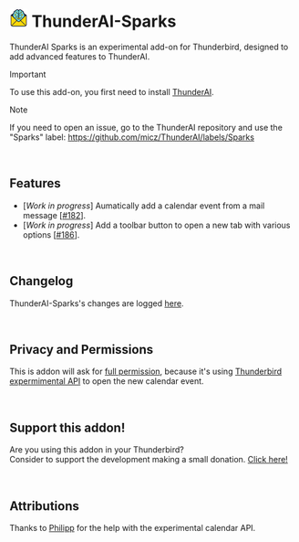 # ![ThunderAI-Sparks icon](images/icon-32px.png "ThunderAI-Sparks") ThunderAI-Sparks
ThunderAI Sparks is an experimental add-on for Thunderbird, designed to add advanced features to ThunderAI.

> [!IMPORTANT]
> To use this add-on, you first need to install [ThunderAI](https://github.com/micz/ThunderAI).

> [!NOTE]
> If you need to open an issue, go to the ThunderAI repository and use the "Sparks" label: https://github.com/micz/ThunderAI/labels/Sparks

<br>


## Features
- [_Work in progress_] Aumatically add a calendar event from a mail message [[#182](https://github.com/micz/ThunderAI/issues/182)].
- [_Work in progress_] Add a toolbar button to open a new tab with various options [[#186](https://github.com/micz/ThunderAI/issues/186)].


<br>

## Changelog
ThunderAI-Sparks's changes are logged [here](CHANGELOG.md).


<br>

## Privacy and Permissions
This is addon will ask for [full permission](https://support.mozilla.org/en-US/kb/permission-request-messages-thunderbird-extensions#w_have-full-unrestricted-access-to-thunderbird-and-your-computer), because it's using [Thunderbird expermimental API](https://developer.thunderbird.net/add-ons/mailextensions/experiments) to open the new calendar event.

<br>

## Support this addon!
Are you using this addon in your Thunderbird?
<br>Consider to support the development making a small donation. [Click here!](https://www.paypal.com/donate/?business=UHN4SXPGEXWQL&no_recurring=1&item_name=Thunderbird+Addon+ThunderAI-Sparks&currency_code=EUR)

<br>

## Attributions

Thanks to [Philipp](https://github.com/kewisch/) for the help with the experimental calendar API.
